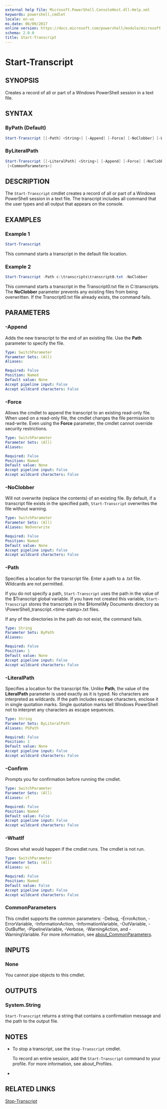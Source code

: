 ```yaml
---
external help file: Microsoft.PowerShell.ConsoleHost.dll-Help.xml
keywords: powershell,cmdlet
locale: en-us
ms.date: 06/09/2017
online version: https://docs.microsoft.com/powershell/module/microsoft.powershell.host/start-transcript?view=powershell-3.0
schema: 2.0.0
title: Start-Transcript
---
```


# Start-Transcript
## SYNOPSIS
Creates a record of all or part of a Windows PowerShell session in a text file.
## SYNTAX

### ByPath (Default)
```powershell
Start-Transcript [[-Path] <String>] [-Append] [-Force] [-NoClobber] [-WhatIf] [-Confirm] [<CommonParameters>]
```

### ByLiteralPath
```powershell
Start-Transcript [[-LiteralPath] <String>] [-Append] [-Force] [-NoClobber] [-WhatIf] [-Confirm]
 [<CommonParameters>]
```

## DESCRIPTION
The `Start-Transcript` cmdlet creates a record of all or part of a Windows PowerShell session in a text file.
The transcript includes all command that the user types and all output that appears on the console.
## EXAMPLES

### Example 1
```powershell
Start-Transcript
```

This command starts a transcript in the default file location.
### Example 2
```powershell
Start-Transcript -Path c:\transcripts\transcript0.txt -NoClobber
```

This command starts a transcript in the Transcript0.txt file in C:\transcripts.
The **NoClobber** parameter prevents any existing files from being overwritten.
If the Transcript0.txt file already exists, the command fails.
## PARAMETERS

### -Append
Adds the new transcript to the end of an existing file.
Use the **Path** parameter to specify the file.

```yaml
Type: SwitchParameter
Parameter Sets: (All)
Aliases:

Required: False
Position: Named
Default value: None
Accept pipeline input: False
Accept wildcard characters: False
```

### -Force
Allows the cmdlet to append the transcript to an existing read-only file.
When used on a read-only file, the cmdlet changes the file permission to read-write.
Even using the **Force** parameter, the cmdlet cannot override security restrictions.

```yaml
Type: SwitchParameter
Parameter Sets: (All)
Aliases:

Required: False
Position: Named
Default value: None
Accept pipeline input: False
Accept wildcard characters: False
```

### -NoClobber
Will not overwrite (replace the contents) of an existing file.
By default, if a transcript file exists in the specified path, `Start-Transcript` overwrites the file without warning.

```yaml
Type: SwitchParameter
Parameter Sets: (All)
Aliases: NoOverwrite

Required: False
Position: Named
Default value: None
Accept pipeline input: False
Accept wildcard characters: False
```

### -Path
Specifies a location for the transcript file.
Enter a path to a .txt file.
Wildcards are not permitted.

If you do not specify a path, `Start-Transcript` uses the path in the value of the $Transcript global variable.
If you have not created this variable, `Start-Transcript` stores the transcripts in the $Home\My Documents directory as \PowerShell_transcript.\<time-stamp\>.txt files.

If any of the directories in the path do not exist, the command fails.

```yaml
Type: String
Parameter Sets: ByPath
Aliases:

Required: False
Position: 1
Default value: None
Accept pipeline input: False
Accept wildcard characters: False
```

### -LiteralPath
Specifies a location for the transcript file.
Unlike **Path**, the value of the **LiteralPath** parameter is used exactly as it is typed.
No characters are interpreted as wildcards.
If the path includes escape characters, enclose it in single quotation marks.
Single quotation marks tell Windows PowerShell not to interpret any characters as escape sequences.

```yaml
Type: String
Parameter Sets: ByLiteralPath
Aliases: PSPath

Required: False
Position: 1
Default value: None
Accept pipeline input: False
Accept wildcard characters: False
```

### -Confirm
Prompts you for confirmation before running the cmdlet.

```yaml
Type: SwitchParameter
Parameter Sets: (All)
Aliases: cf

Required: False
Position: Named
Default value: False
Accept pipeline input: False
Accept wildcard characters: False
```

### -WhatIf
Shows what would happen if the cmdlet runs.
The cmdlet is not run.

```yaml
Type: SwitchParameter
Parameter Sets: (All)
Aliases: wi

Required: False
Position: Named
Default value: False
Accept pipeline input: False
Accept wildcard characters: False
```

### CommonParameters
This cmdlet supports the common parameters: -Debug, -ErrorAction, -ErrorVariable, -InformationAction, -InformationVariable, -OutVariable, -OutBuffer, -PipelineVariable, -Verbose, -WarningAction, and -WarningVariable. For more information, see [about_CommonParameters](https://go.microsoft.com/fwlink/?LinkID=113216).
## INPUTS

### None
You cannot pipe objects to this cmdlet.
## OUTPUTS

### System.String
`Start-Transcript` returns a string that contains a confirmation message and the path to the output file.
## NOTES
* To stop a transcript, use the `Stop-Transcript` cmdlet.

  To record an entire session, add the `Start-Transcript` command to your profile.
For more information, see about_Profiles.

*
## RELATED LINKS

[Stop-Transcript](Stop-Transcript.md)


